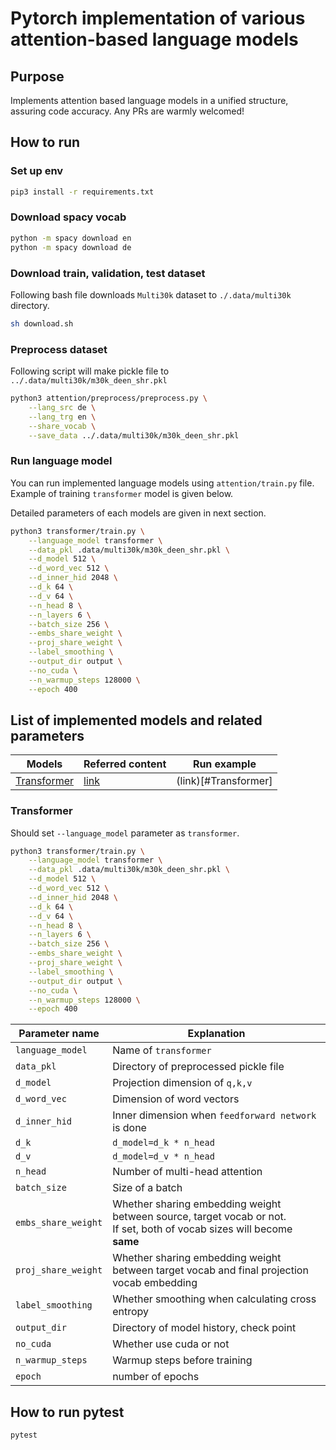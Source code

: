 # Pytorch implementation of various attention-based language models

## Purpose
Implements attention based language models in a unified structure, assuring code accuracy. Any PRs are warmly welcomed!

## How to run

### Set up env
```bash
pip3 install -r requirements.txt
```

### Download spacy vocab
```bash
python -m spacy download en
python -m spacy download de
```

### Download train, validation, test dataset
Following bash file downloads `Multi30k` dataset to `./.data/multi30k` directory.
```bash
sh download.sh
```

### Preprocess dataset
Following script will make pickle file to `../.data/multi30k/m30k_deen_shr.pkl`
```bash
python3 attention/preprocess/preprocess.py \
	--lang_src de \
	--lang_trg en \
	--share_vocab \
	--save_data ../.data/multi30k/m30k_deen_shr.pkl
```

### Run language model
You can run implemented language models using `attention/train.py` file. Example of training `transformer` model is given below.

Detailed parameters of each models are given in next section.
```bash
python3 transformer/train.py \
	--language_model transformer \
	--data_pkl .data/multi30k/m30k_deen_shr.pkl \
	--d_model 512 \
	--d_word_vec 512 \
	--d_inner_hid 2048 \
	--d_k 64 \
	--d_v 64 \
	--n_head 8 \
	--n_layers 6 \
	--batch_size 256 \
	--embs_share_weight \
	--proj_share_weight \
	--label_smoothing \
	--output_dir output \
	--no_cuda \
	--n_warmup_steps 128000 \
	--epoch 400
```

## List of implemented models and related parameters

|Models|Referred content|Run example|
|---|---|---|
|[Transformer](https://arxiv.org/abs/1706.03762)|[link](https://github.com/jadore801120/attention-is-all-you-need-pytorch)|(link)[#Transformer]|

### Transformer
Should set `--language_model` parameter as `transformer`.
```bash
python3 transformer/train.py \
	--language_model transformer \
	--data_pkl .data/multi30k/m30k_deen_shr.pkl \
	--d_model 512 \
	--d_word_vec 512 \
	--d_inner_hid 2048 \
	--d_k 64 \
	--d_v 64 \
	--n_head 8 \
	--n_layers 6 \
	--batch_size 256 \
	--embs_share_weight \
	--proj_share_weight \
	--label_smoothing \
	--output_dir output \
	--no_cuda \
	--n_warmup_steps 128000 \
	--epoch 400
```

|Parameter name|Explanation|
|---|---|
|`language_model`|Name of `transformer`|
|`data_pkl`|Directory of preprocessed pickle file|
|`d_model`|Projection dimension of `q,k,v`|
|`d_word_vec`|Dimension of word vectors|
|`d_inner_hid`|Inner dimension when `feedforward network` is done|
|`d_k`|`d_model=d_k * n_head`|
|`d_v`|`d_model=d_v * n_head`|
|`n_head`|Number of multi-head attention|
|`batch_size`|Size of a batch|
|`embs_share_weight`|Whether sharing embedding weight between source, target vocab or not.<br>If set, both of vocab sizes will become **same**|
|`proj_share_weight`|Whether sharing embedding weight between target vocab and final projection vocab embedding|
|`label_smoothing`|Whether smoothing when calculating cross entropy|
|`output_dir`|Directory of model history, check point|
|`no_cuda`|Whether use cuda or not|
|`n_warmup_steps`|Warmup steps before training|
|`epoch`|number of epochs|

## How to run pytest
```
pytest
```